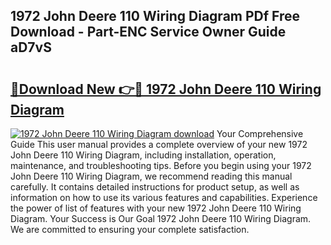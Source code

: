 ## 1972 John Deere 110 Wiring Diagram PDf Free Download - Part-ENC Service Owner Guide aD7vS

# <h2><a href="http://dft6ayb.blite.top/?on=1972+John+Deere+110+Wiring+Diagram">🔗Download New 👉🔴 1972 John Deere 110 Wiring Diagram</a></h2>

[![1972 John Deere 110 Wiring Diagram download](https://i.imgur.com/lujVjoI.png)](http://dft6ayb.blite.top/?on=1972+John+Deere+110+Wiring+Diagram)
Your Comprehensive Guide This user manual provides a complete overview of your new 1972 John Deere 110 Wiring Diagram, including installation, operation, maintenance, and troubleshooting tips. Before you begin using your 1972 John Deere 110 Wiring Diagram, we recommend reading this manual carefully. It contains detailed instructions for product setup, as well as information on how to use its various features and capabilities. Experience the power of list of features with your new 1972 John Deere 110 Wiring Diagram. Your Success is Our Goal 1972 John Deere 110 Wiring Diagram. We are committed to ensuring your complete satisfaction.
